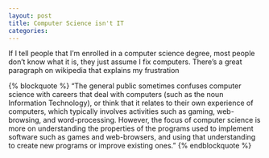```yaml
---
layout: post
title: Computer Science isn't IT
categories: 
---
```

If I tell people that I’m enrolled in a computer science degree, most people don’t know what it is, they just assume I fix computers. There’s a great paragraph on wikipedia that explains my frustration

{% blockquote %}
“The general public sometimes confuses computer science with careers that deal with computers (such as the noun Information Technology), or think that it relates to their own experience of computers, which typically involves activities such as gaming, web-browsing, and word-processing. However, the focus of computer science is more on understanding the properties of the programs used to implement software such as games and web-browsers, and using that understanding to create new programs or improve existing ones.”
{% endblockquote %}